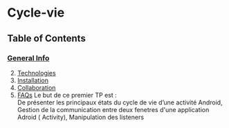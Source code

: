 # Cycle-vie


## Table of Contents
### [General Info](#general-info)
2. [Technologies](#technologies)
3. [Installation](#installation)
4. [Collaboration](#collaboration)
5. [FAQs](#faqs)
Le but de ce premier TP est :  
De présenter les principaux états du cycle de vie d’une activité Android, 
Gestion de la communication entre deux fenetres d'une application Adroid ( Activity), 
Manipulation des listeners 
